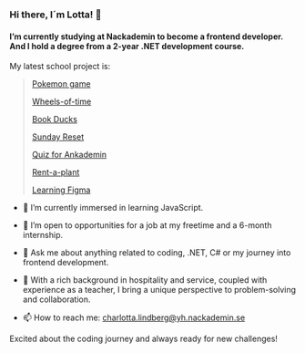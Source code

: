 ### Hi there, I´m Lotta! 👋

<!--
**Xayida83/Xayida83** is a ✨ _special_ ✨ repository because its `README.md` (this file) appears on your GitHub profile.

Here are some ideas to get you started:-->

#### I’m currently studying at Nackademin to become a frontend developer. And I hold a degree from a 2-year .NET development course.
My latest school project is:
> [Pokemon game](https://pokegamebylotta.netlify.app/)
> 
> [Wheels-of-time](https://wheelsoftimecreatures.netlify.app/)
>
> [Book Ducks](https://github.com/Xayida83/CMS_Projekt_lotta_lindberg)
>
> [Sunday Reset](https://sundayreset.netlify.app/)
> 
> [Quiz for Ankademin](https://quizforankademin.netlify.app/)  
> 
> [Rent-a-plant](https://rentaplant.netlify.app/)
>
> [Learning Figma](https://www.figma.com/file/ZfFxDSgQZcl6wL0yzWW5f2/Portfolio?type=design&node-id=0%3A1&mode=design&t=xF52UrD7k12yfcnU-1)

- 🌱 I’m currently immersed in learning JavaScript.
 
- 👯 I’m open to opportunities for a job at my freetime and a 6-month internship.

- 💬 Ask me about anything related to coding, .NET, C# or my journey into frontend development.

- 🌟 With a rich background in hospitality and service, coupled with experience as a teacher, I bring a unique perspective to problem-solving and collaboration.
  
- 📫 How to reach me: charlotta.lindberg@yh.nackademin.se
  
Excited about the coding journey and always ready for new challenges! 
